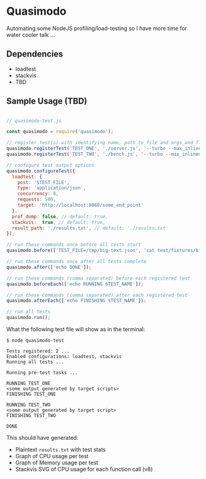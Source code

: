 # Quasimodo

Automating some NodeJS profiling/load-testing so I have more time for water cooler talk ...

## Dependencies

- loadtest
- stackvis
- TBD

## Sample Usage (TBD)

```js

// quasimodo-test.js

const quasimodo = require('quasimodo');

// register test(s) with identifying name, path_to_file and args_and_flags
quasimodo.registerTest('TEST_ONE', './server.js', '--turbo --max_inlined_source_size=700');
quasimodo.registerTest('TEST_TWO', './bench.js', '--turbo --max_inlined_source_size=700');

// configure test output options
quasimodo.configureTest({
  loadtest: {
    post: '$TEST_FILE',
    type: 'application/json',
    concurrency: 8, 
    requests: 500, 
    target: 'http://localhost:8080/some_end_point'
  },
  prof_dump: false, // default: true,
  stackvis:  true, // default: true,
  result_path: './results.txt', // default: './results.txt'
});

// run these commands once before all tests start
quasimodo.before(['TEST_FILE=/tmp/big-text.json', 'cat test/fixtures/big-text.txt | jq -rM "{text: .}" > $TEST_FILE']);

// run these commands once after all tests complete
quasimodo.after(['echo DONE']);

// run these commands (comma separated) before each registered test
quasimodo.beforeEach(['echo RUNNING $TEST_NAME']);

// run these commands (comma separated) after each registered test
quasimodo.afterEach(['echo FINISHING $TEST_NAME']);

// run all tests
quasimodo.run();
```

What the following test file will show as in the terminal:

```
$ node quasimodo-test

Tests registered: 2 ... 
Enabled configurations: loadtest, stackvis
Running all tests ...

Running pre-test tasks ...

RUNNING TEST_ONE
<some output generated by target scripts>
FINISHING TEST_ONE
 
RUNNING TEST_TWO
<some output generated by target script>
FINISHING TEST_TWO

DONE 
```

This should have generated:

- Plaintext `results.txt` with test stats
- Graph of CPU usage per test
- Graph of Memory usage per test
- Stackvis SVG of CPU usage for each function call (v8)
